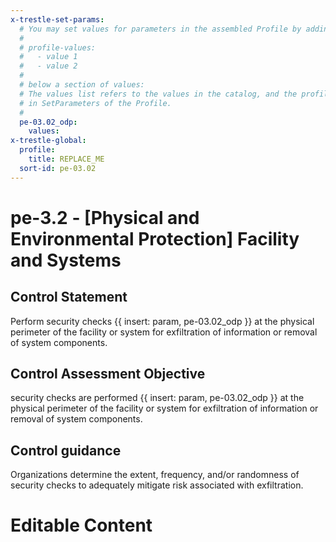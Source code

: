 ```yaml
---
x-trestle-set-params:
  # You may set values for parameters in the assembled Profile by adding
  #
  # profile-values:
  #   - value 1
  #   - value 2
  #
  # below a section of values:
  # The values list refers to the values in the catalog, and the profile-values represent values
  # in SetParameters of the Profile.
  #
  pe-03.02_odp:
    values:
x-trestle-global:
  profile:
    title: REPLACE_ME
  sort-id: pe-03.02
---
```


# pe-3.2 - \[Physical and Environmental Protection\] Facility and Systems

## Control Statement

Perform security checks {{ insert: param, pe-03.02_odp }} at the physical perimeter of the facility or system for exfiltration of information or removal of system components.

## Control Assessment Objective

security checks are performed {{ insert: param, pe-03.02_odp }} at the physical perimeter of the facility or system for exfiltration of information or removal of system components.

## Control guidance

Organizations determine the extent, frequency, and/or randomness of security checks to adequately mitigate risk associated with exfiltration.

# Editable Content

<!-- Make additions and edits below -->
<!-- The above represents the contents of the control as received by the profile, prior to additions. -->
<!-- If the profile makes additions to the control, they will appear below. -->
<!-- The above markdown may not be edited but you may edit the content below, and/or introduce new additions to be made by the profile. -->
<!-- If there is a yaml header at the top, parameter values may be edited. Use --set-parameters to incorporate the changes during assembly. -->
<!-- The content here will then replace what is in the profile for this control, after running profile-assemble. -->
<!-- The current profile has no added parts for this control, but you may add new ones here. -->
<!-- Each addition must have a heading either of the form ## Control my_addition_name -->
<!-- or ## Part a. (where the a. refers to one of the control statement labels.) -->
<!-- "## Control" parts are new parts added after the statement part. -->
<!-- "## Part" parts are new parts added into the top-level statement part with that label. -->
<!-- Subparts may be added with nested hash levels of the form ### My Subpart Name -->
<!-- underneath the parent ## Control or ## Part being added -->
<!-- See https://ibm.github.io/compliance-trestle/tutorials/ssp_profile_catalog_authoring/ssp_profile_catalog_authoring for guidance. -->
